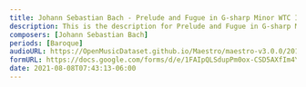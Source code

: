 ```yaml
---
title: Johann Sebastian Bach - Prelude and Fugue in G-sharp Minor WTC II BWV 887 (1)
description: This is the description for Prelude and Fugue in G-sharp Minor WTC II BWV 887 by Johann Sebastian Bach
composers: [Johann Sebastian Bach]
periods: [Baroque]
audioURL: https://OpenMusicDataset.github.io/Maestro/maestro-v3.0.0/2015/MIDI-Unprocessed_R1_D1-1-8_mid--AUDIO-from_mp3_03_R1_2015_wav--1.midi
formURL: https://docs.google.com/forms/d/e/1FAIpQLSdupPm0ox-CSD5AXfIm4Y6FFuDMs0E4AJxY6P4xOkTGKxK9Jg/viewform
date: 2021-08-08T07:43:13-06:00
---
```

